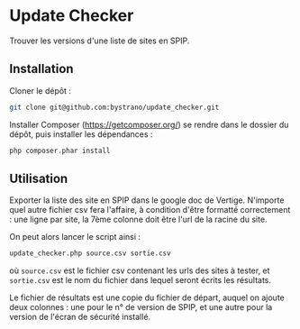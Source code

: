 # Update Checker

Trouver les versions d'une liste de sites en SPIP.

## Installation

Cloner le dépôt :

```bash
git clone git@github.com:bystrano/update_checker.git
```

Installer Composer (https://getcomposer.org/) se rendre dans le
dossier du dépôt, puis installer les dépendances :

```bash
php composer.phar install
```

## Utilisation

Exporter la liste des site en SPIP dans le google doc de
Vertige. N'importe quel autre fichier csv fera l'affaire, à condition
d'être formatté correctement : une ligne par site, la 7ème colonne
doit être l'url de la racine du site.

On peut alors lancer le script ainsi :

```bash
update_checker.php source.csv sortie.csv
```

où `source.csv` est le fichier csv contenant les urls des sites à
tester, et `sortie.csv` est le nom du fichier dans lequel seront
écrits les résultats.

Le fichier de résultats est une copie du fichier de départ, auquel on
ajoute deux colonnes : une pour le n° de version de SPIP, et une autre
pour la version de l'écran de sécurité installé.

